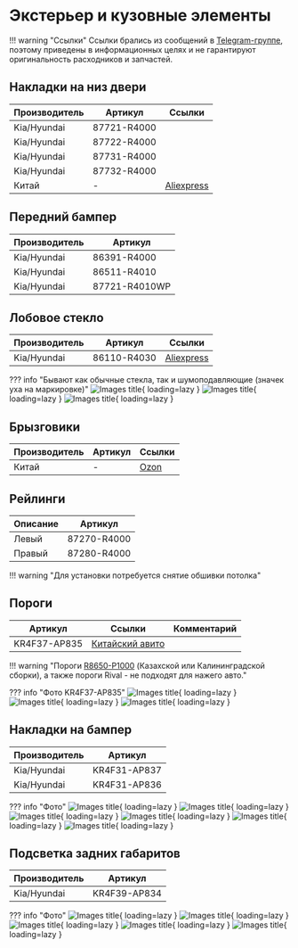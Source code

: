 # Экстерьер и кузовные элементы

!!! warning "Ссылки"
    Ссылки брались из сообщений в [Telegram-группе](https://t.me/Kia_Sportage_5_Turbo), поэтому приведены в информационных целях и не гарантируют оригинальность расходников и запчастей.

## Накладки на низ двери

| Производитель | Артикул   | Ссылки |
|---|---|---|
| Kia/Hyundai |87721-R4000 |
| Kia/Hyundai |87722-R4000 |
| Kia/Hyundai |87731-R4000 |
| Kia/Hyundai |87732-R4000 |
| Китай | - | [Aliexpress](https://aliexpress.ru/item/1005007795959195.html)|

## Передний бампер 

| Производитель | Артикул   |
|---|---|
| Kia/Hyundai |86391-R4000 |
| Kia/Hyundai |86511-R4010 |
| Kia/Hyundai |87721-R4010WP |

## Лобовое стекло

| Производитель | Артикул | Ссылки |
|---|---| --- |
| Kia/Hyundai | 86110-R4030 | [Aliexpress](https://sl.aliexpress.ru/p?key=d2KcV8Z) |


??? info "Бывают как обычные стекла, так и шумоподавляющие (значек уха на маркировке)"
    ![Images title](../images/glass_1.jpg){ loading=lazy }
    ![Images title](../images/glass_2.jpg){ loading=lazy }
    ![Images title](../images/glass_3.jpg){ loading=lazy }


## Брызговики

| Производитель | Артикул   | Ссылки |
|---|---|---|
| Китай | - | [Ozon](https://ozon.ru/t/mzDJV1R)|

## Рейлинги

| Описание | Артикул |
| --- | --- |
| Левый | 87270-R4000 |
| Правый| 87280-R4000 |

!!! warning "Для установки потребуется снятие обшивки потолка"

## Пороги
| Артикул | Ссылки | Комментарий |
|---|---|---|
| KR4F37-AP835 | [Китайский авито](https://www.goofish.com/item?spm=a21ybx.personal.feeds.5.fdff6ac2bfnfSn&id=971696335272&categoryId=50023914)||


!!! warning "Пороги [R8650-P1000](https://www.kia.ru/service/accessories/R8650P1000/) (Казахской или Калининградской сборки), а также пороги Rival - не подходят для нажего авто."


??? info "Фото KR4F37-AP835"
    ![Images title](../images/KR4F37-AP835_1.avif){ loading=lazy }
    ![Images title](../images/KR4F37-AP835_2.avif){ loading=lazy }
    ![Images title](../images/KR4F37-AP835_3.avif){ loading=lazy }

## Накладки на бампер
| Производитель | Артикул |
| --- | --- |
| Kia/Hyundai | KR4F31-AP837 |
| Kia/Hyundai| KR4F31-AP836 |

??? info "Фото"
    ![Images title](../images/KR4F31-AP837_1.avif){ loading=lazy }
    ![Images title](../images/KR4F31-AP837_2.avif){ loading=lazy }
    ![Images title](../images/KR4F31-AP837_3.avif){ loading=lazy }
    ![Images title](../images/KR4F31-AP837_4.avif){ loading=lazy }
    ![Images title](../images/KR4F31-AP837_5.avif){ loading=lazy }
    ![Images title](../images/KR4F31-AP837_6.avif){ loading=lazy }

## Подсветка задних габаритов
| Производитель | Артикул |
| --- | --- |
| Kia/Hyundai | KR4F39-AP834 |

??? info "Фото"
    ![Images title](../images/KR4F39-AP834_1.avif){ loading=lazy }
    ![Images title](../images/KR4F39-AP834_2.avif){ loading=lazy }
    ![Images title](../images/KR4F39-AP834_3.avif){ loading=lazy }
    ![Images title](../images/KR4F39-AP834_4.avif){ loading=lazy }
    ![Images title](../images/KR4F39-AP834_5.avif){ loading=lazy }

